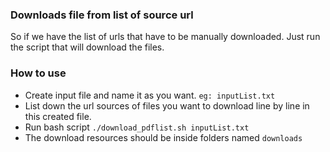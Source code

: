 ### Downloads file from list of source url
So if we have the list of urls that have to be manually downloaded. Just run the script that will download the files.


### How to use
- Create input file and name it as you want. `eg: inputList.txt`
- List down the url sources of files you want to download line by line in this created file.
- Run bash script `./download_pdflist.sh inputList.txt`
- The download resources should be inside folders named `downloads`

